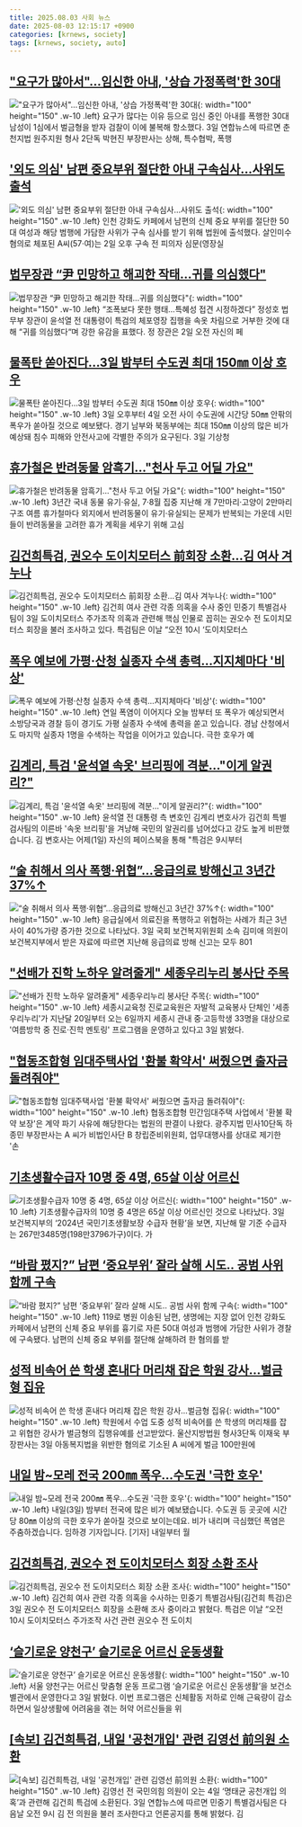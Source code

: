 ```yaml
---
title: 2025.08.03 사회 뉴스
date: 2025-08-03 12:15:17 +0900
categories: [krnews, society]
tags: [krnews, society, auto]
---
```

## ["요구가 많아서"…임신한 아내, '상습 가정폭력'한 30대](https://n.news.naver.com/mnews/article/666/0000080193)

!["요구가 많아서"…임신한 아내, '상습 가정폭력'한 30대](https://mimgnews.pstatic.net/image/origin/666/2025/08/03/80193.jpg?type=nf220_150){: width="100" height="150" .w-10 .left}
요구가 많다는 이유 등으로 임신 중인 아내를 폭행한 30대 남성이 1심에서 벌금형을 받자 검찰이 이에 불복해 항소했다. 3일 연합뉴스에 따르면 춘천지법 원주지원 형사 2단독 박현진 부장판사는 상해, 특수협박, 폭행

## ['외도 의심' 남편 중요부위 절단한 아내 구속심사…사위도 출석](https://n.news.naver.com/mnews/article/025/0003459438)

!['외도 의심' 남편 중요부위 절단한 아내 구속심사…사위도 출석](https://mimgnews.pstatic.net/image/origin/025/2025/08/02/3459438.jpg?type=nf220_150){: width="100" height="150" .w-10 .left}
인천 강화도 카페에서 남편의 신체 중요 부위를 절단한 50대 여성과 해당 범행에 가담한 사위가 구속 심사를 받기 위해 법원에 출석했다. 살인미수 혐의로 체포된 A씨(57·여)는 2일 오후 구속 전 피의자 심문(영장실

## [법무장관 “尹 민망하고 해괴한 작태…귀를 의심했다"](https://n.news.naver.com/mnews/article/023/0003920815)

![법무장관 “尹 민망하고 해괴한 작태…귀를 의심했다"](https://mimgnews.pstatic.net/image/origin/023/2025/08/02/3920815.jpg?type=nf220_150){: width="100" height="150" .w-10 .left}
“조폭보다 못한 행태…특혜성 접견 시정하겠다” 정성호 법무부 장관이 윤석열 전 대통령이 특검의 체포영장 집행을 속옷 차림으로 거부한 것에 대해 “귀를 의심했다“며 강한 유감을 표했다. 정 장관은 2일 오전 자신의 페

## [물폭탄 쏟아진다…3일 밤부터 수도권 최대 150㎜ 이상 호우](https://n.news.naver.com/mnews/article/003/0013400528)

![물폭탄 쏟아진다…3일 밤부터 수도권 최대 150㎜ 이상 호우](https://mimgnews.pstatic.net/image/origin/003/2025/08/03/13400528.jpg?type=nf220_150){: width="100" height="150" .w-10 .left}
3일 오후부터 4일 오전 사이 수도권에 시간당 50㎜ 안팎의 폭우가 쏟아질 것으로 예보됐다. 경기 남부와 북동부에는 최대 150㎜ 이상의 많은 비가 예상돼 침수 피해와 안전사고에 각별한 주의가 요구된다. 3일 기상청

## [휴가철은 반려동물 암흑기…"천사 두고 어딜 가요"](https://n.news.naver.com/mnews/article/629/0000413155)

![휴가철은 반려동물 암흑기…"천사 두고 어딜 가요"](https://mimgnews.pstatic.net/image/origin/629/2025/08/03/413155.jpg?type=nf220_150){: width="100" height="150" .w-10 .left}
3년간 국내 동물 유기·유실, 7·8월 집중 지난해 개 7만마리·고양이 2만마리 구조 여름 휴가철마다 외지에서 반려동물이 유기·유실되는 문제가 반복되는 가운데 시민들이 반려동물을 고려한 휴가 계획을 세우기 위해 고심

## [김건희특검, 권오수 도이치모터스 前회장 소환…김 여사 겨누나](https://n.news.naver.com/mnews/article/081/0003562977)

![김건희특검, 권오수 도이치모터스 前회장 소환…김 여사 겨누나](https://mimgnews.pstatic.net/image/origin/081/2025/08/03/3562977.jpg?type=nf220_150){: width="100" height="150" .w-10 .left}
김건희 여사 관련 각종 의혹을 수사 중인 민중기 특별검사팀이 3일 도이치모터스 주가조작 의혹과 관련해 핵심 인물로 꼽히는 권오수 전 도이치모터스 회장을 불러 조사하고 있다. 특검팀은 이날 “오전 10시 ‘도이치모터스

## [폭우 예보에 가평·산청 실종자 수색 총력...지지체마다 '비상'](https://n.news.naver.com/mnews/article/052/0002228131)

![폭우 예보에 가평·산청 실종자 수색 총력...지지체마다 '비상'](https://mimgnews.pstatic.net/image/origin/052/2025/08/03/2228131.jpg?type=nf220_150){: width="100" height="150" .w-10 .left}
연일 폭염이 이어지다 오늘 밤부터 또 폭우가 예상되면서 소방당국과 경찰 등이 경기도 가평 실종자 수색에 총력을 쏟고 있습니다. 경남 산청에서도 마지막 실종자 1명을 수색하는 작업을 이어가고 있습니다. 극한 호우가 예

## [김계리, 특검 '윤석열 속옷' 브리핑에 격분…"이게 알권리?"](https://n.news.naver.com/mnews/article/057/0001900316)

![김계리, 특검 '윤석열 속옷' 브리핑에 격분…"이게 알권리?"](https://mimgnews.pstatic.net/image/origin/057/2025/08/02/1900316.jpg?type=nf220_150){: width="100" height="150" .w-10 .left}
윤석열 전 대통령 측 변호인 김계리 변호사가 김건희 특별검사팀의 이른바 '속옷 브리핑'을 겨냥해 국민의 알권리를 넘어섰다고 강도 높게 비판했습니다. 김 변호사는 어제(1일) 자신의 페이스북을 통해 "특검은 9시부터

## [“술 취해서 의사 폭행·위협”…응급의료 방해신고 3년간 37%↑](https://n.news.naver.com/mnews/article/029/0002972769)

![“술 취해서 의사 폭행·위협”…응급의료 방해신고 3년간 37%↑](https://mimgnews.pstatic.net/image/origin/029/2025/08/03/2972769.jpg?type=nf220_150){: width="100" height="150" .w-10 .left}
응급실에서 의료진을 폭행하고 위협하는 사례가 최근 3년 사이 40%가량 증가한 것으로 나타났다. 3일 국회 보건복지위원회 소속 김미애 의원이 보건복지부에서 받은 자료에 따르면 지난해 응급의료 방해 신고는 모두 801

## ["선배가 진학 노하우 알려줄게" 세종우리누리 봉사단 주목](https://n.news.naver.com/mnews/article/656/0000142472)

!["선배가 진학 노하우 알려줄게" 세종우리누리 봉사단 주목](https://mimgnews.pstatic.net/image/origin/656/2025/08/03/142472.jpg?type=nf220_150){: width="100" height="150" .w-10 .left}
세종시교육청 진로교육원은 자발적 교육봉사 단체인 '세종우리누리'가 지난달 20일부터 오는 6일까지 세종시 관내 중·고등학생 33명을 대상으로 '여름방학 중 진로·진학 멘토링' 프로그램을 운영하고 있다고 3일 밝혔다.

## ["협동조합형 임대주택사업 '환불 확약서' 써줬으면 출자금 돌려줘야"](https://n.news.naver.com/mnews/article/421/0008407627)

!["협동조합형 임대주택사업 '환불 확약서' 써줬으면 출자금 돌려줘야"](https://mimgnews.pstatic.net/image/origin/421/2025/08/03/8407627.jpg?type=nf220_150){: width="100" height="150" .w-10 .left}
협동조합형 민간임대주택 사업에서 '환불 확약 보장'은 계약 파기 사유에 해당한다는 법원의 판결이 나왔다. 광주지법 민사10단독 하종민 부장판사는 A 씨가 비법인사단 B 창립준비위원회, 업무대행사를 상대로 제기한 '손

## [기초생활수급자 10명 중 4명, 65살 이상 어르신](https://n.news.naver.com/mnews/article/028/0002759287)

![기초생활수급자 10명 중 4명, 65살 이상 어르신](https://mimgnews.pstatic.net/image/origin/028/2025/08/03/2759287.jpg?type=nf220_150){: width="100" height="150" .w-10 .left}
기초생활수급자의 10명 중 4명은 65살 이상 어르신인 것으로 나타났다. 3일 보건복지부의 ‘2024년 국민기초생활보장 수급자 현황’을 보면, 지난해 말 기준 수급자는 267만3485명(198만3796가구)이다. 가

## [“바람 폈지?” 남편 ‘중요부위’ 잘라 살해 시도‥ 공범 사위 함께 구속](https://n.news.naver.com/mnews/article/022/0004056779)

![“바람 폈지?” 남편 ‘중요부위’ 잘라 살해 시도‥ 공범 사위 함께 구속](https://mimgnews.pstatic.net/image/origin/022/2025/08/03/4056779.jpg?type=nf220_150){: width="100" height="150" .w-10 .left}
119로 병원 이송된 남편, 생명에는 지장 없어 인천 강화도 카페에서 남편의 신체 중요 부위를 흉기로 자른 50대 여성과 범행에 가담한 사위가 경찰에 구속됐다. 남편의 신체 중요 부위를 절단해 살해하려 한 혐의를 받

## [성적 비속어 쓴 학생 혼내다 머리채 잡은 학원 강사…벌금형 집유](https://n.news.naver.com/mnews/article/421/0008407682)

![성적 비속어 쓴 학생 혼내다 머리채 잡은 학원 강사…벌금형 집유](https://mimgnews.pstatic.net/image/origin/421/2025/08/03/8407682.jpg?type=nf220_150){: width="100" height="150" .w-10 .left}
학원에서 수업 도중 성적 비속어를 쓴 학생의 머리채를 잡고 위협한 강사가 벌금형의 집행유예를 선고받았다. 울산지방법원 형사3단독 이재욱 부장판사는 3일 아동복지법을 위반한 혐의로 기소된 A 씨에게 벌금 100만원에

## [내일 밤~모레 전국 200㎜ 폭우…수도권 '극한 호우'](https://n.news.naver.com/mnews/article/422/0000766673)

![내일 밤~모레 전국 200㎜ 폭우…수도권 '극한 호우'](https://mimgnews.pstatic.net/image/origin/422/2025/08/02/766673.jpg?type=nf220_150){: width="100" height="150" .w-10 .left}
내일(3일) 밤부터 전국에 많은 비가 예보됐습니다. 수도권 등 곳곳에 시간당 80㎜ 이상의 극한 호우가 쏟아질 것으로 보이는데요. 비가 내리며 극심했던 폭염은 주춤하겠습니다. 임하경 기자입니다. [기자] 내일부터 월

## [김건희특검, 권오수 전 도이치모터스 회장 소환 조사](https://n.news.naver.com/mnews/article/020/0003652049)

![김건희특검, 권오수 전 도이치모터스 회장 소환 조사](https://mimgnews.pstatic.net/image/origin/020/2025/08/03/3652049.jpg?type=nf220_150){: width="100" height="150" .w-10 .left}
김건희 여사 관련 각종 의혹을 수사하는 민중기 특별검사팀(김건희 특검)은 3일 권오수 전 도이치모터스 회장을 소환해 조사 중이라고 밝혔다. 특검은 이날 “오전 10시 도이치모터스 주가조작 사건 관련 권오수 전 도이치

## [‘슬기로운 양천구’ 슬기로운 어르신 운동생활](https://n.news.naver.com/mnews/article/081/0003562982)

![‘슬기로운 양천구’ 슬기로운 어르신 운동생활](https://mimgnews.pstatic.net/image/origin/081/2025/08/03/3562982.jpg?type=nf220_150){: width="100" height="150" .w-10 .left}
서울 양천구는 어르신 맞춤형 운동 프로그램 ‘슬기로운 어르신 운동생활’을 보건소 별관에서 운영한다고 3일 밝혔다. 이번 프로그램은 신체활동 저하로 인해 근육량이 감소하면서 일상생활에 어려움을 겪는 허약 어르신들을 위

## [[속보] 김건희특검, 내일 '공천개입' 관련 김영선 前의원 소환](https://n.news.naver.com/mnews/article/015/0005166095)

![[속보] 김건희특검, 내일 '공천개입' 관련 김영선 前의원 소환](https://mimgnews.pstatic.net/image/origin/015/2025/08/03/5166095.jpg?type=nf220_150){: width="100" height="150" .w-10 .left}
김영선 전 국민의힘 의원이 오는 4일 ‘명태균 공천개입 의혹’과 관련해 김건희 특검에 소환된다. 3일 연합뉴스에 따르면 민중기 특별검사팀은 다음날 오전 9시 김 전 의원을 불러 조사한다고 언론공지를 통해 밝혔다. 김

